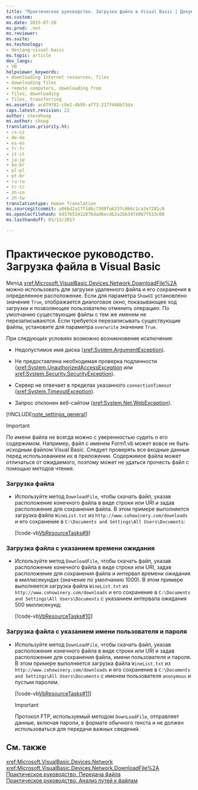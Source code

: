 ```yaml
---
title: "Практическое руководство. Загрузка файла в Visual Basic | Документы Майкрософт"
ms.custom: 
ms.date: 2015-07-20
ms.prod: .net
ms.reviewer: 
ms.suite: 
ms.technology:
- devlang-visual-basic
ms.topic: article
dev_langs:
- VB
helpviewer_keywords:
- downloading Internet resources, files
- downloading files
- remote computers, downloading from
- files, downloading
- files, transferring
ms.assetid: ac479f81-c0e2-4b99-af73-217f446b73da
caps.latest.revision: 22
author: stevehoag
ms.author: shoag
translation.priority.ht:
- cs-cz
- de-de
- es-es
- fr-fr
- it-it
- ja-jp
- ko-kr
- pl-pl
- pt-br
- ru-ru
- tr-tr
- zh-cn
- zh-tw
translationtype: Human Translation
ms.sourcegitcommit: a06bd2a17f1d6c7308fa6337c866c1ca2e7281c0
ms.openlocfilehash: bd37b52d12876dad6ec4b2a1bb34f4987f933c08
ms.lasthandoff: 03/13/2017

---
```

# <a name="how-to-download-a-file-in-visual-basic"></a>Практическое руководство. Загрузка файла в Visual Basic
Метод <xref:Microsoft.VisualBasic.Devices.Network.DownloadFile%2A> можно использовать для загрузки удаленного файла и его сохранения в определенное расположение. Если для параметра `ShowUI` установлено значение `True`, отображается диалоговое окно, показывающее ход загрузки и позволяющее пользователю отменить операцию. По умолчанию существующие файлы с тем же именем не перезаписываются. Если требуется перезаписывать существующие файлы, установите для параметра `overwrite` значение `True`.  
  
 При следующих условиях возможно возникновение исключения:  
  
-   Недопустимое имя диска (<xref:System.ArgumentException>).  
  
-   Не предоставлена необходимая проверка подлинности (<xref:System.UnauthorizedAccessException> или <xref:System.Security.SecurityException>).  
  
-   Сервер не отвечает в пределах указанного `connectionTimeout` (<xref:System.TimeoutException>).  
  
-   Запрос отклонен веб-сайтом (<xref:System.Net.WebException>).  
  
[!INCLUDE[note_settings_general](../../../../csharp/language-reference/compiler-messages/includes/note_settings_general_md.md)]  
  
> [!IMPORTANT]
>  По имени файла не всегда можно с уверенностью судить о его содержимом. Например, файл с именем Form1.vb может вовсе не быть исходным файлом Visual Basic. Следует проверять все входные данные перед использованием их в приложении. Содержимое файла может отличаться от ожидаемого, поэтому может не удаться прочесть файл с помощью методов чтения.  
  
### <a name="to-download-a-file"></a>Загрузка файла  
  
-   Используйте метод `DownloadFile`, чтобы скачать файл, указав расположение конечного файла в виде строки или URI и задав расположение для сохранения файла. В этом примере выполняется загрузка файла `WineList.txt` из `http://www.cohowinery.com/downloads` и его сохранение в `C:\Documents and Settings\All Users\Documents`:  
  
     [!code-vb[VbResourceTasks#9](../../../../visual-basic/developing-apps/programming/computer-resources/codesnippet/VisualBasic/how-to-download-a-file_1.vb)]  
  
### <a name="to-download-a-file-specifying-a-time-out-interval"></a>Загрузка файла с указанием времени ожидания  
  
-   Используйте метод `DownloadFile`, чтобы скачать файл, указав расположение конечного файла в виде строки или URI, задав расположение для сохранения файла и интервал времени ожидания в миллисекундах (значение по умолчанию 1000). В этом примере выполняется загрузка файла `WineList.txt` из `http://www.cohowinery.com/downloads` и его сохранение в `C:\Documents and Settings\All Users\Documents` с указанием интервала ожидания 500 миллисекунд:  
  
     [!code-vb[VbResourceTasks#10](../../../../visual-basic/developing-apps/programming/computer-resources/codesnippet/VisualBasic/how-to-download-a-file_2.vb)]  
  
### <a name="to-download-a-file-supplying-a-user-name-and-password"></a>Загрузка файла с указанием имени пользователя и пароля  
  
-   Используйте метод `DownLoadFile`, чтобы скачать файл, указав расположение конечного файла в виде строки или URI и задав расположение для сохранения файла, имени пользователя и пароля. В этом примере выполняется загрузка файла `WineList.txt` из `http://www.cohowinery.com/downloads` и его сохранение в `C:\Documents and Settings\All Users\Documents` с именем пользователя `anonymous` и пустым паролем.  
  
     [!code-vb[VbResourceTasks#11](../../../../visual-basic/developing-apps/programming/computer-resources/codesnippet/VisualBasic/how-to-download-a-file_3.vb)]  
  
    > [!IMPORTANT]
    >  Протокол FTP, используемый методом `DownLoadFile`, отправляет данные, включая пароли, в формате обычного текста и не должен использоваться для передачи важных сведений.  
  
## <a name="see-also"></a>См. также  
 <xref:Microsoft.VisualBasic.Devices.Network>   
 <xref:Microsoft.VisualBasic.Devices.Network.DownloadFile%2A>   
 [Практическое руководство. Передача файла](../../../../visual-basic/developing-apps/programming/computer-resources/how-to-upload-a-file.md)   
 [Практическое руководство. Анализ путей к файлам](../../../../visual-basic/developing-apps/programming/drives-directories-files/how-to-parse-file-paths.md)

